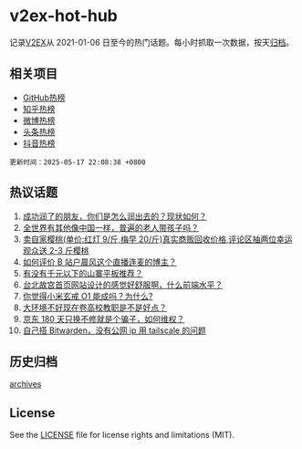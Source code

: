 # v2ex-hot-hub

 记录[V2EX](https://www.v2ex.com/)从 2021-01-06 日至今的热门话题。每小时抓取一次数据，按天[归档](archives)。
 
 ## 相关项目

- [GitHub热榜](https://github.com/lonnyzhang423/github-hot-hub)
- [知乎热榜](https://github.com/lonnyzhang423/zhihu-hot-hub)
- [微博热榜](https://github.com/lonnyzhang423/weibo-hot-hub)
- [头条热榜](https://github.com/lonnyzhang423/toutiao-hot-hub)
- [抖音热榜](https://github.com/lonnyzhang423/douyin-hot-hub)


 `更新时间：2025-05-17 22:08:38 +0800`

## 热议话题

1. [成功润了的朋友，你们是怎么润出去的？现状如何？](https://www.v2ex.com/t/1132350)
1. [全世界有其他像中国一样，普遍的老人带孩子吗？](https://www.v2ex.com/t/1132357)
1. [卖自家樱桃(单价:红灯 9/斤,梅早 20/斤)真实商贩回收价格,评论区抽两位幸运观众送 2-3 斤樱桃](https://www.v2ex.com/t/1132415)
1. [如何评价 B 站户晨风这个直播连麦的博主？](https://www.v2ex.com/t/1132360)
1. [有没有千元以下的山寨平板推荐？](https://www.v2ex.com/t/1132356)
1. [台北故宫首页网站设计的感觉好舒服啊，什么前端水平？](https://www.v2ex.com/t/1132395)
1. [你觉得小米玄戒 O1 能成吗？为什么?](https://www.v2ex.com/t/1132388)
1. [大环境不好现在卷高校教职是不是好点？](https://www.v2ex.com/t/1132362)
1. [京东 180 天只换不修就是个骗子，如何维权？](https://www.v2ex.com/t/1132405)
1. [自己搭 Bitwarden，没有公网 ip 用 tailscale 的问题](https://www.v2ex.com/t/1132431)

## 历史归档

[archives](archives)

## License

See the [LICENSE](LICENSE) file for license rights and limitations (MIT).
